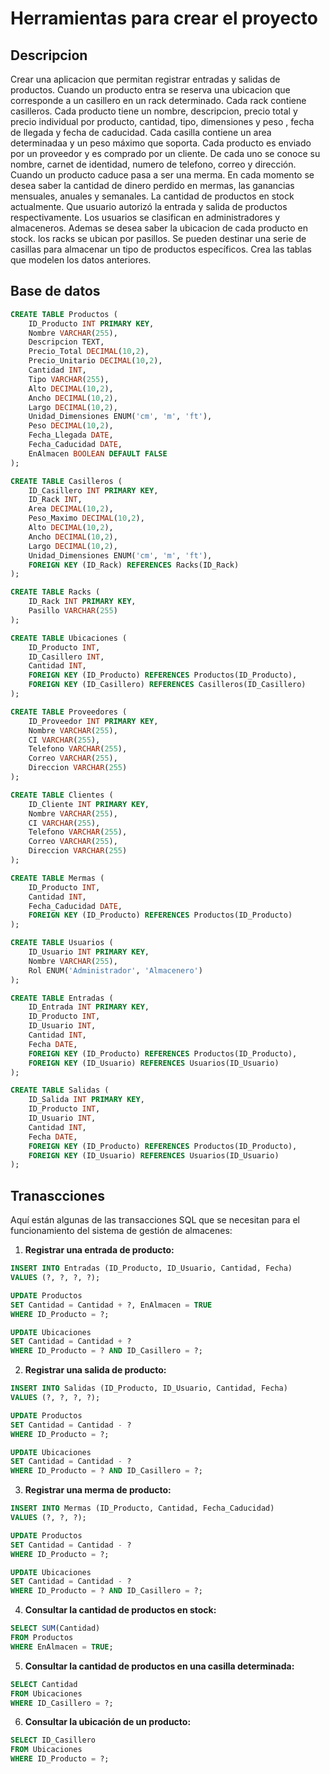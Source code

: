 # Herramientas para crear el proyecto

## Descripcion

Crear una aplicacion que permitan registrar entradas y salidas de productos. Cuando un producto entra se reserva una ubicacion que corresponde a un casillero en un rack determinado. Cada rack contiene casilleros. Cada producto tiene un nombre, descripcion, precio total y precio individual por producto, cantidad, tipo, dimensiones y peso , fecha de llegada y fecha de caducidad. Cada casilla contiene un area determinadaa y un peso máximo que soporta. Cada producto es enviado por un proveedor y es comprado por un cliente. De cada uno se conoce su nombre, carnet de identidad, numero de telefono, correo y dirección. Cuando un producto caduce pasa a ser una merma. En cada momento se desea saber la cantidad de dinero perdido en mermas, las ganancias mensuales, anuales y semanales. La cantidad de productos en stock actualmente. Que usuario autorizó la entrada y salida de productos respectivamente. Los usuarios se clasifican en administradores y almaceneros. Ademas se desea saber la ubicacion de cada producto en stock. los racks se ubican por pasillos. Se pueden destinar una serie de casillas para almacenar un tipo de productos específicos. Crea las tablas que modelen los datos anteriores.

## Base de datos

```sql
CREATE TABLE Productos (
    ID_Producto INT PRIMARY KEY,
    Nombre VARCHAR(255),
    Descripcion TEXT,
    Precio_Total DECIMAL(10,2),
    Precio_Unitario DECIMAL(10,2),
    Cantidad INT,
    Tipo VARCHAR(255),
    Alto DECIMAL(10,2),
    Ancho DECIMAL(10,2),
    Largo DECIMAL(10,2),
    Unidad_Dimensiones ENUM('cm', 'm', 'ft'),
    Peso DECIMAL(10,2),
    Fecha_Llegada DATE,
    Fecha_Caducidad DATE,
    EnAlmacen BOOLEAN DEFAULT FALSE
);

CREATE TABLE Casilleros (
    ID_Casillero INT PRIMARY KEY,
    ID_Rack INT,
    Area DECIMAL(10,2),
    Peso_Maximo DECIMAL(10,2),
    Alto DECIMAL(10,2),
    Ancho DECIMAL(10,2),
    Largo DECIMAL(10,2),
    Unidad_Dimensiones ENUM('cm', 'm', 'ft'),
    FOREIGN KEY (ID_Rack) REFERENCES Racks(ID_Rack)
);

CREATE TABLE Racks (
    ID_Rack INT PRIMARY KEY,
    Pasillo VARCHAR(255)
);

CREATE TABLE Ubicaciones (
    ID_Producto INT,
    ID_Casillero INT,
    Cantidad INT,
    FOREIGN KEY (ID_Producto) REFERENCES Productos(ID_Producto),
    FOREIGN KEY (ID_Casillero) REFERENCES Casilleros(ID_Casillero)
);

CREATE TABLE Proveedores (
    ID_Proveedor INT PRIMARY KEY,
    Nombre VARCHAR(255),
    CI VARCHAR(255),
    Telefono VARCHAR(255),
    Correo VARCHAR(255),
    Direccion VARCHAR(255)
);

CREATE TABLE Clientes (
    ID_Cliente INT PRIMARY KEY,
    Nombre VARCHAR(255),
    CI VARCHAR(255),
    Telefono VARCHAR(255),
    Correo VARCHAR(255),
    Direccion VARCHAR(255)
);

CREATE TABLE Mermas (
    ID_Producto INT,
    Cantidad INT,
    Fecha_Caducidad DATE,
    FOREIGN KEY (ID_Producto) REFERENCES Productos(ID_Producto)
);

CREATE TABLE Usuarios (
    ID_Usuario INT PRIMARY KEY,
    Nombre VARCHAR(255),
    Rol ENUM('Administrador', 'Almacenero')
);

CREATE TABLE Entradas (
    ID_Entrada INT PRIMARY KEY,
    ID_Producto INT,
    ID_Usuario INT,
    Cantidad INT,
    Fecha DATE,
    FOREIGN KEY (ID_Producto) REFERENCES Productos(ID_Producto),
    FOREIGN KEY (ID_Usuario) REFERENCES Usuarios(ID_Usuario)
);

CREATE TABLE Salidas (
    ID_Salida INT PRIMARY KEY,
    ID_Producto INT,
    ID_Usuario INT,
    Cantidad INT,
    Fecha DATE,
    FOREIGN KEY (ID_Producto) REFERENCES Productos(ID_Producto),
    FOREIGN KEY (ID_Usuario) REFERENCES Usuarios(ID_Usuario)
);

```

## Tranascciones

Aquí están algunas de las transacciones SQL que se necesitan para el funcionamiento del sistema de gestión de almacenes:

1. **Registrar una entrada de producto:**
```sql
INSERT INTO Entradas (ID_Producto, ID_Usuario, Cantidad, Fecha)
VALUES (?, ?, ?, ?);

UPDATE Productos
SET Cantidad = Cantidad + ?, EnAlmacen = TRUE
WHERE ID_Producto = ?;

UPDATE Ubicaciones
SET Cantidad = Cantidad + ?
WHERE ID_Producto = ? AND ID_Casillero = ?;
```

2. **Registrar una salida de producto:**
```sql
INSERT INTO Salidas (ID_Producto, ID_Usuario, Cantidad, Fecha)
VALUES (?, ?, ?, ?);

UPDATE Productos
SET Cantidad = Cantidad - ?
WHERE ID_Producto = ?;

UPDATE Ubicaciones
SET Cantidad = Cantidad - ?
WHERE ID_Producto = ? AND ID_Casillero = ?;
```

3. **Registrar una merma de producto:**
```sql
INSERT INTO Mermas (ID_Producto, Cantidad, Fecha_Caducidad)
VALUES (?, ?, ?);

UPDATE Productos
SET Cantidad = Cantidad - ?
WHERE ID_Producto = ?;

UPDATE Ubicaciones
SET Cantidad = Cantidad - ?
WHERE ID_Producto = ? AND ID_Casillero = ?;
```

4. **Consultar la cantidad de productos en stock:**
```sql
SELECT SUM(Cantidad)
FROM Productos
WHERE EnAlmacen = TRUE;
```

5. **Consultar la cantidad de productos en una casilla determinada:**
```sql
SELECT Cantidad
FROM Ubicaciones
WHERE ID_Casillero = ?;
```

6. **Consultar la ubicación de un producto:**
```sql
SELECT ID_Casillero
FROM Ubicaciones
WHERE ID_Producto = ?;
```
